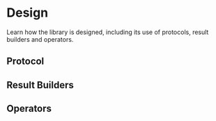 #  Design

Learn how the library is designed, including its use of protocols, result builders and operators.

## Protocol

## Result Builders

## Operators


